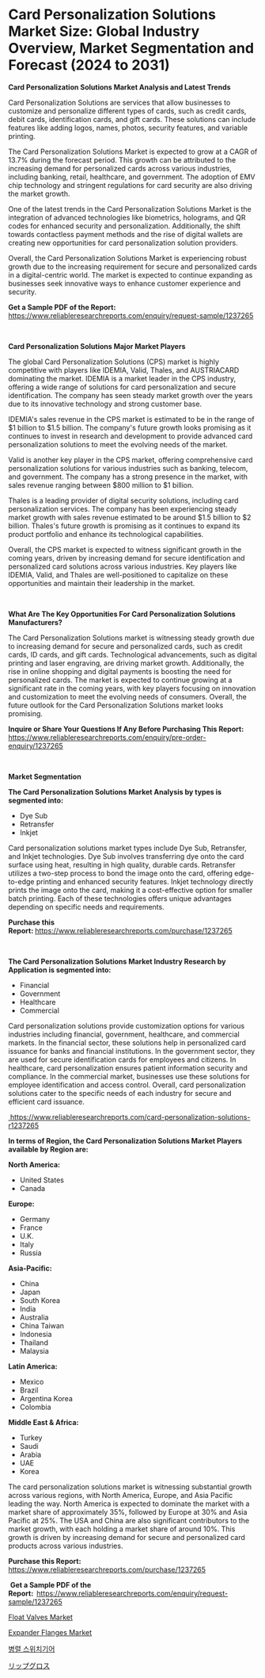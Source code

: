 <p><h1>Card Personalization Solutions Market Size: Global Industry Overview, Market Segmentation and Forecast (2024 to 2031)</h1></p><p><strong>Card Personalization Solutions Market Analysis and Latest Trends</strong></p>
<p><p>Card Personalization Solutions are services that allow businesses to customize and personalize different types of cards, such as credit cards, debit cards, identification cards, and gift cards. These solutions can include features like adding logos, names, photos, security features, and variable printing.</p><p>The Card Personalization Solutions Market is expected to grow at a CAGR of 13.7% during the forecast period. This growth can be attributed to the increasing demand for personalized cards across various industries, including banking, retail, healthcare, and government. The adoption of EMV chip technology and stringent regulations for card security are also driving the market growth.</p><p>One of the latest trends in the Card Personalization Solutions Market is the integration of advanced technologies like biometrics, holograms, and QR codes for enhanced security and personalization. Additionally, the shift towards contactless payment methods and the rise of digital wallets are creating new opportunities for card personalization solution providers.</p><p>Overall, the Card Personalization Solutions Market is experiencing robust growth due to the increasing requirement for secure and personalized cards in a digital-centric world. The market is expected to continue expanding as businesses seek innovative ways to enhance customer experience and security.</p></p>
<p><strong>Get a Sample PDF of the Report:&nbsp;</strong> <a href="https://www.reliableresearchreports.com/enquiry/request-sample/1237265">https://www.reliableresearchreports.com/enquiry/request-sample/1237265</a></p>
<p>&nbsp;</p>
<p><strong>Card Personalization Solutions Major Market Players</strong></p>
<p><p>The global Card Personalization Solutions (CPS) market is highly competitive with players like IDEMIA, Valid, Thales, and AUSTRIACARD dominating the market. IDEMIA is a market leader in the CPS industry, offering a wide range of solutions for card personalization and secure identification. The company has seen steady market growth over the years due to its innovative technology and strong customer base.</p><p>IDEMIA's sales revenue in the CPS market is estimated to be in the range of $1 billion to $1.5 billion. The company's future growth looks promising as it continues to invest in research and development to provide advanced card personalization solutions to meet the evolving needs of the market.</p><p>Valid is another key player in the CPS market, offering comprehensive card personalization solutions for various industries such as banking, telecom, and government. The company has a strong presence in the market, with sales revenue ranging between $800 million to $1 billion.</p><p>Thales is a leading provider of digital security solutions, including card personalization services. The company has been experiencing steady market growth with sales revenue estimated to be around $1.5 billion to $2 billion. Thales's future growth is promising as it continues to expand its product portfolio and enhance its technological capabilities.</p><p>Overall, the CPS market is expected to witness significant growth in the coming years, driven by increasing demand for secure identification and personalized card solutions across various industries. Key players like IDEMIA, Valid, and Thales are well-positioned to capitalize on these opportunities and maintain their leadership in the market.</p></p>
<p>&nbsp;</p>
<p><strong>What Are The Key Opportunities For Card Personalization Solutions Manufacturers?</strong></p>
<p><p>The Card Personalization Solutions market is witnessing steady growth due to increasing demand for secure and personalized cards, such as credit cards, ID cards, and gift cards. Technological advancements, such as digital printing and laser engraving, are driving market growth. Additionally, the rise in online shopping and digital payments is boosting the need for personalized cards. The market is expected to continue growing at a significant rate in the coming years, with key players focusing on innovation and customization to meet the evolving needs of consumers. Overall, the future outlook for the Card Personalization Solutions market looks promising.</p></p>
<p><strong>Inquire or Share Your Questions If Any Before Purchasing This Report:</strong> <a href="https://www.reliableresearchreports.com/enquiry/pre-order-enquiry/1237265">https://www.reliableresearchreports.com/enquiry/pre-order-enquiry/1237265</a></p>
<p>&nbsp;</p>
<p><strong>Market Segmentation</strong></p>
<p><strong>The Card Personalization Solutions Market Analysis by types is segmented into:</strong></p>
<p><ul><li>Dye Sub</li><li>Retransfer</li><li>Inkjet</li></ul></p>
<p><p>Card personalization solutions market types include Dye Sub, Retransfer, and Inkjet technologies. Dye Sub involves transferring dye onto the card surface using heat, resulting in high quality, durable cards. Retransfer utilizes a two-step process to bond the image onto the card, offering edge-to-edge printing and enhanced security features. Inkjet technology directly prints the image onto the card, making it a cost-effective option for smaller batch printing. Each of these technologies offers unique advantages depending on specific needs and requirements.</p></p>
<p><strong>Purchase this Report:&nbsp;</strong><a href="https://www.reliableresearchreports.com/purchase/1237265">https://www.reliableresearchreports.com/purchase/1237265</a></p>
<p>&nbsp;</p>
<p><strong>The Card Personalization Solutions Market Industry Research by Application is segmented into:</strong></p>
<p><ul><li>Financial</li><li>Government</li><li>Healthcare</li><li>Commercial</li></ul></p>
<p><p>Card personalization solutions provide customization options for various industries including financial, government, healthcare, and commercial markets. In the financial sector, these solutions help in personalized card issuance for banks and financial institutions. In the government sector, they are used for secure identification cards for employees and citizens. In healthcare, card personalization ensures patient information security and compliance. In the commercial market, businesses use these solutions for employee identification and access control. Overall, card personalization solutions cater to the specific needs of each industry for secure and efficient card issuance.</p></p>
<p><a href="https://www.reliableresearchreports.com/card-personalization-solutions-r1237265">&nbsp;https://www.reliableresearchreports.com/card-personalization-solutions-r1237265</a></p>
<p><strong>In terms of Region, the Card Personalization Solutions Market Players available by Region are:</strong></p>
<p>
    <p> <strong> North America: </strong>
        <ul>
            <li>United States</li>
            <li>Canada</li>
        </ul>
        </p> 
    <p> <strong> Europe: </strong>
        <ul>
            <li>Germany</li>
            <li>France</li>
            <li>U.K.</li>
            <li>Italy</li>
            <li>Russia</li>
        </ul>
        </p> 
    <p> <strong> Asia-Pacific: </strong>
        <ul>
            <li>China</li>
            <li>Japan</li>
            <li>South Korea</li>
            <li>India</li>
            <li>Australia</li>
            <li>China Taiwan</li>
            <li>Indonesia</li>
            <li>Thailand</li>
            <li>Malaysia</li>
        </ul>
        </p> 
    <p> <strong> Latin America: </strong>
        <ul>
            <li>Mexico</li>
            <li>Brazil</li>
            <li>Argentina Korea</li>
            <li>Colombia</li>
        </ul>
        </p> 
    <p> <strong> Middle East & Africa: </strong>
        <ul>
            <li>Turkey</li>
            <li>Saudi</li>
            <li>Arabia</li>
            <li>UAE</li>
            <li>Korea</li>
        </ul>
    </p>
    </p>
<p><p>The card personalization solutions market is witnessing substantial growth across various regions, with North America, Europe, and Asia Pacific leading the way. North America is expected to dominate the market with a market share of approximately 35%, followed by Europe at 30% and Asia Pacific at 25%. The USA and China are also significant contributors to the market growth, with each holding a market share of around 10%. This growth is driven by increasing demand for secure and personalized card products across various industries.</p></p>
<p><strong>Purchase this Report: </strong><a href="https://www.reliableresearchreports.com/purchase/1237265">https://www.reliableresearchreports.com/purchase/1237265</a></p>
<p>&nbsp;<strong>Get a Sample PDF of the Report:&nbsp;&nbsp;</strong><a href="https://www.reliableresearchreports.com/enquiry/request-sample/1237265">https://www.reliableresearchreports.com/enquiry/request-sample/1237265</a></p>
<p><strong></strong></p>
<p><p><a href="https://github.com/juancolorado15/Market-Research-Report-List-2/blob/main/float-valves-market.md">Float Valves Market</a></p><p><a href="https://github.com/mahnoor2003/Market-Research-Report-List-4/blob/main/expander-flanges-market.md">Expander Flanges Market</a></p><p><a href="https://github.com/fernandotryO5lson96765/Market-Research-Report-List-1/blob/main/263421532747.md">병렬 스위치기어</a></p><p><a href="https://github.com/mm14022023/Market-Research-Report-List-1/blob/main/963724635748.md">リップグロス</a></p></p>
